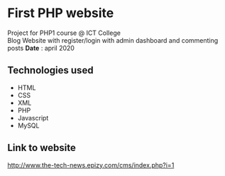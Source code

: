 # First PHP website
Project for PHP1 course @ ICT College
<br/>
Blog Website with register/login with admin dashboard and commenting posts
<b>Date</b> : april 2020
## Technologies used
* HTML
* CSS
* XML
* PHP
* Javascript
* MySQL
## Link to website
http://www.the-tech-news.epizy.com/cms/index.php?i=1
